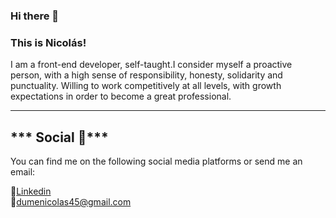 ### Hi there 👋 
### This is Nicolás!

<p>I am a front-end developer, self-taught.I consider myself a proactive person, with a high sense of responsibility, honesty, solidarity and punctuality. Willing to work competitively at all levels, with growth expectations in order to become a great professional.</p>

<hr>
<h2>*** 
Social 📱*** </h2> 


You can find me on the following social media platforms or send me an email:
<br>


👔<a href="https://www.linkedin.com/in/nicol%C3%A1s-dume-11b652185/">Linkedin</a>
<br>
📩<a href="#">dumenicolas45@gmail.com</a>

